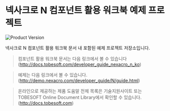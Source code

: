 # 넥사크로 N 컴포넌트 활용 워크북 예제 프로젝트

![Product Version](https://img.shields.io/badge/Nexacro-v21.0.0.200-blue.svg)

넥사크로 N 컴포넌트 활용 워크북 문서 내 포함된 예제 프로젝트 저장소입니다.

> 컴포넌트 활용 워크북 문서는 다음 링크에서 볼 수 있습니다 (http://docs.tobesoft.com/developer_guide_nexacro_n_ko)

> 예제는 다음 링크에서 볼 수 있습니다. (http://demo.nexacro.com/developer_guide/N/guide.html)

> 온라인으로 제공하는 제품 도움말 전체 목록은 기술지원사이트 또는 TOBESOFT Online Document Library에서 확인할 수 있습니다. (http://docs.tobesoft.com)
